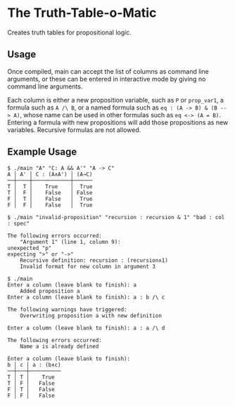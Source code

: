 # The Truth-Table-o-Matic

Creates truth tables for propositional logic.

## Usage

Once compiled, main can accept the list of columns as command line arguments, or these can be entered in interactive mode by giving no command line arguments.

Each column is either a new proposition variable, such as `P` or `prop_var1`, a formula such as `A /\ B`, or a named formula such as `eq : (A -> B) & (B --> A)`, whose name can be used in other formulas such as `eq <-> (A = B)`. Entering a formula with new propositions will add those propositions as new variables. Recursive formulas are not allowed.

## Example Usage

```
$ ./main "A" "C: A && A'" "A -> C"
A │ A' │ C : (A∧A') │ (A→C)
──┼────┼────────────┼──────
T │  T │    True    │  True
T │  F │    False   │ False
F │  T │    False   │  True
F │  F │    False   │  True
```

```
$ ./main "invalid-proposition" "recursion : recursion & 1" "bad : col : spec"

The following errors occurred:
    "Argument 1" (line 1, column 9):
unexpected "p"
expecting ">" or "->"
    Recursive definition: recursion : (recursion∧1)
    Invalid format for new column in argument 3
```

```
$ ./main
Enter a column (leave blank to finish): a
    Added proposition a
Enter a column (leave blank to finish): a : b /\ c

The following warnings have triggered:
    Overwriting proposition a with new definition

Enter a column (leave blank to finish): a : a /\ d

The following errors occurred:
    Name a is already defined

Enter a column (leave blank to finish):
b │ c │ a : (b∧c)
──┼───┼──────────
T │ T │    True  
T │ F │   False  
F │ T │   False  
F │ F │   False  
```
